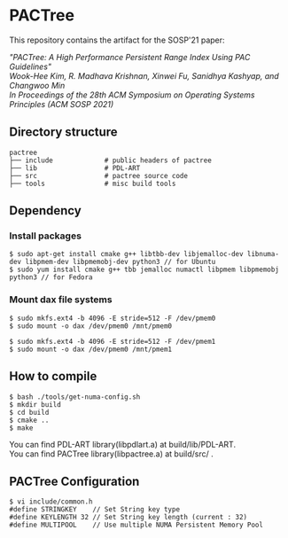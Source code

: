 # PACTree 

This repository contains the artifact for the SOSP'21 paper:

*"PACTree: A High Performance Persistent Range Index Using PAC Guidelines"    
Wook-Hee Kim, R. Madhava Krishnan, Xinwei Fu, Sanidhya Kashyap, and Changwoo Min  
In Proceedings of the 28th ACM Symposium on Operating Systems Principles (ACM SOSP 2021)*


## Directory structure
```{.sh}
pactree
├── include             # public headers of pactree 
├── lib                 # PDL-ART 
├── src                 # pactree source code 
├── tools               # misc build tools
```
## Dependency
### Install packages
```
$ sudo apt-get install cmake g++ libtbb-dev libjemalloc-dev libnuma-dev libpmem-dev libpmemobj-dev python3 // for Ubuntu
$ sudo yum install cmake g++ tbb jemalloc numactl libpmem libpmemobj python3 // for Fedora 
```

### Mount dax file systems
```
$ sudo mkfs.ext4 -b 4096 -E stride=512 -F /dev/pmem0
$ sudo mount -o dax /dev/pmem0 /mnt/pmem0

$ sudo mkfs.ext4 -b 4096 -E stride=512 -F /dev/pmem1
$ sudo mount -o dax /dev/pmem0 /mnt/pmem1
```

## How to compile
```
$ bash ./tools/get-numa-config.sh
$ mkdir build
$ cd build
$ cmake ..
$ make
```
You can find PDL-ART library(libpdlart.a) at build/lib/PDL-ART.  
You can find PACTree library(libpactree.a) at build/src/ . 

## PACTree Configuration 
```
$ vi include/common.h
#define STRINGKEY    // Set String key type
#define KEYLENGTH 32 // Set String key length (current : 32)
#define MULTIPOOL    // Use multiple NUMA Persistent Memory Pool 
```
